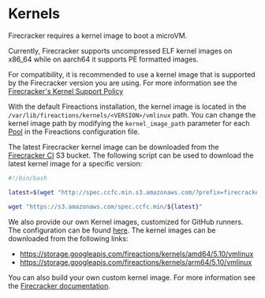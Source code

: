 # Kernels

Firecracker requires a kernel image to boot a microVM.

Currently, Firecracker supports uncompressed ELF kernel images on x86_64 while on aarch64 it supports PE formatted images.

For compatibility, it is recommended to use a kernel image that is supported by the Firecracker version you are using. For more information see the [Firecracker's Kernel Support Policy](https://github.com/firecracker-microvm/firecracker/blob/main/docs/kernel-policy.md)

With the default Fireactions installation, the kernel image is located in the `/var/lib/fireactions/kernels/<VERSION>/vmlinux` path. You can change the kernel image path by modifying the `kernel_image_path` parameter for each [Pool](./concepts.md#pool) in the Fireactions configuration file.

The latest Firecracker kernel image can be downloaded from the [Firecracker CI](https://s3.amazonaws.com/spec.ccfc.min/) S3 bucket. The following script can be used to download the latest kernel image for a specific version:

```bash
#!/bin/bash

latest=$(wget "http://spec.ccfc.min.s3.amazonaws.com/?prefix=firecracker-ci/v1.10/x86_64/vmlinux-5.10&list-type=2" -O - 2>/dev/null | grep "(?<=<Key>)(firecracker-ci/v1.10/x86_64/vmlinux-5\.10\.[0-9]{3})(?=</Key>)" -o -P)

wget "https://s3.amazonaws.com/spec.ccfc.min/${latest}"
```

We also provide our own Kernel images, customized for GitHub runners. The configuration can be found [here](https://github.com/hostinger/fireactions-images/tree/main/kernels). The kernel images can be downloaded from the following links:

* https://storage.googleapis.com/fireactions/kernels/amd64/5.10/vmlinux
* https://storage.googleapis.com/fireactions/kernels/arm64/5.10/vmlinux

You can also build your own custom kernel image. For more information see the [Firecracker documentation](https://github.com/firecracker-microvm/firecracker).
